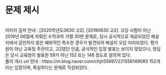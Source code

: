# 문제 제시
<br>
이미지 출처 안내 : [2020학년도0630 고2]. [20190630 고2]. 코딩 시험이 아닌 2019년 06월에 치뤄진 수학과목 가형 30번 문제로, 
당시 공식적으로 제공되었던 해설지에서 감안하지 않은 예외적인 특수한 경우가 발견되어 해설지 오답 처리되었다. 
평가원이 아닌 교육청 주관이고, 고2였던 만큼, 공식적인 입장 발표는 보이지 않았으나,
정답은 당시 교육청이 발표한 59가 아닌 152 또는 148 정도로 알려져 있다.
<br>
풀이 개시 url 안내 : https://m.blog.naver.com/chjh55897/221556149083
152개라는 입장이며, 확실하다는 문체로 작성되었다.
<br>
